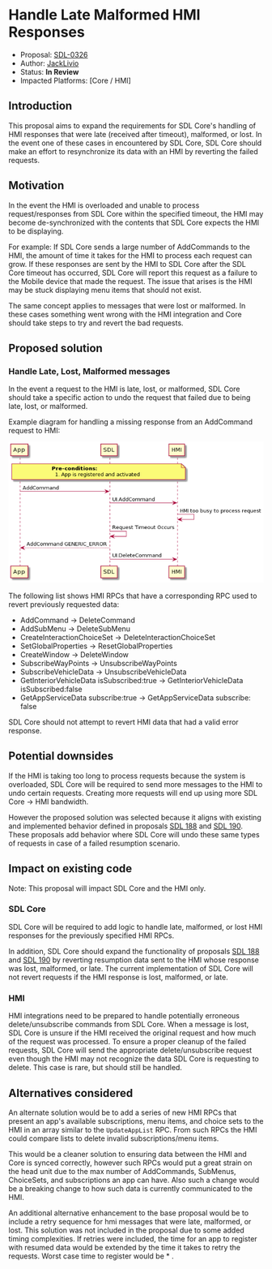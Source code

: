# Handle Late Malformed HMI Responses

* Proposal: [SDL-0326](0326-handle-late-malformed-hmi-responses.md)
* Author: [JackLivio](https://github.com/JackLivio)
* Status: **In Review**
* Impacted Platforms: [Core / HMI]

## Introduction


This proposal aims to expand the requirements for SDL Core's handling of HMI responses that were late (received after timeout), malformed, or lost. In the event one of these cases in encountered by SDL Core, SDL Core should make an effort to resynchronize its data with an HMI by reverting the failed requests.

## Motivation


In the event the HMI is overloaded and unable to process request/responses from SDL Core within the specified timeout, the HMI may become de-synchronized with the contents that SDL Core expects the HMI to be displaying. 

For example: If SDL Core sends a large number of AddCommands to the HMI, the amount of time it takes for the HMI to process each request can grow. If these responses are sent by the HMI to SDL Core after the SDL Core timeout has occurred, SDL Core will report this request as a failure to the Mobile device that made the request. The issue that arises is the HMI may be stuck displaying menu items that should not exist.

The same concept applies to messages that were lost or malformed. In these cases something went wrong with the HMI integration and Core should take steps to try and revert the bad requests.

## Proposed solution

### Handle Late, Lost, Malformed messages

In the event a request to the HMI is late, lost, or malformed, SDL Core should take a specific action to undo the request that failed due to being late, lost, or malformed. 

Example diagram for handling a missing response from an AddCommand request to HMI:


![addCommand_fail](../assets/proposals/NNNN-handle-late-malformed-hmi-responses/addCommand_fail.png)

The following list shows HMI RPCs that have a corresponding RPC used to revert previously requested data:

- AddCommand -> DeleteCommand
- AddSubMenu -> DeleteSubMenu
- CreateInteractionChoiceSet -> DeleteInteractionChoiceSet
- SetGlobalProperties -> ResetGlobalProperties
- CreateWindow -> DeleteWindow
- SubscribeWayPoints -> UnsubscribeWayPoints
- SubscribeVehicleData -> UnsubscribeVehicleData
- GetInteriorVehicleData isSubscribed:true -> GetInteriorVehicleData isSubscribed:false
- GetAppServiceData subscribe:true -> GetAppServiceData subscribe: false


SDL Core should not attempt to revert HMI data that had a valid error response. 

## Potential downsides


If the HMI is taking too long to process requests because the system is overloaded, SDL Core will be required to send more messages to the HMI to undo certain requests. Creating more requests will end up using more SDL Core -> HMI bandwidth. 

However the proposed solution was selected because it aligns with existing and implemented behavior defined in proposals [SDL 188](https://github.com/smartdevicelink/sdl_evolution/blob/master/proposals/0188-get-interior-data-resumption.md) and [SDL 190](https://github.com/smartdevicelink/sdl_evolution/blob/master/proposals/0190-resumption-data-error-handling.md). These proposals add behavior where SDL Core will undo these same types of requests in case of a failed resumption scenario.

## Impact on existing code

Note: This proposal will impact SDL Core and the HMI only.

### SDL Core

SDL Core will be required to add logic to handle late, malformed, or lost HMI responses for the previously specified HMI RPCs.

In addition, SDL Core should expand the functionality of proposals [SDL 188](https://github.com/smartdevicelink/sdl_evolution/blob/master/proposals/0188-get-interior-data-resumption.md) and [SDL 190](https://github.com/smartdevicelink/sdl_evolution/blob/master/proposals/0190-resumption-data-error-handling.md) by reverting resumption data sent to the HMI whose response was lost, malformed, or late. The current implementation of SDL Core will not revert requests if the HMI response is lost, malformed, or late.

### HMI

HMI integrations need to be prepared to handle potentially erroneous delete/unsubscribe commands from SDL Core. When a message is lost, SDL Core is unsure if the HMI received the original request and how much of the request was processed. To ensure a proper cleanup of the failed requests, SDL Core will send the appropriate delete/unsubscribe request even though the HMI may not recognize the data SDL Core is requesting to delete. This case is rare, but should still be handled.

## Alternatives considered

An alternate solution would be to add a series of new HMI RPCs that present an app's available subscriptions, menu items, and choice sets to the HMI in an array similar to the `UpdateAppList` RPC. From such RPCs the HMI could compare lists to delete invalid subscriptions/menu items.

This would be a cleaner solution to ensuring data between the HMI and Core is synced correctly, however such RPCs would put a great strain on the head unit due to the max number of AddCommands, SubMenus, ChoiceSets, and subscriptions an app can have. Also such a change would be a breaking change to how such data is currently communicated to the HMI.

An additional alternative enhancement to the base proposal would be to include a retry sequence for hmi messages that were late, malformed, or lost. This solution was not included in the proposal due to some added timing complexities. If retries were included, the time for an app to register with resumed data would be extended by the time it takes to retry the requests. Worst case time to register would be <RPC timeout> * <number of retries>.


